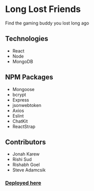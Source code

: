 # Long Lost Friends
Find the gaming buddy you lost long ago
  
## Technologies 
- React
- Node
- MongoDB 

## NPM Packages
* Mongoose
* bcrypt
* Express
* jsonwebtoken
* Axios
* Eslint 
* ChatKit
* ReactStrap

## Contributors
* Jonah Karew
* Rishi Sud
* Rishabh Goel
* Steve Adamcsik

### [Deployed here](https://long-lost-friends.herokuapp.com/)
